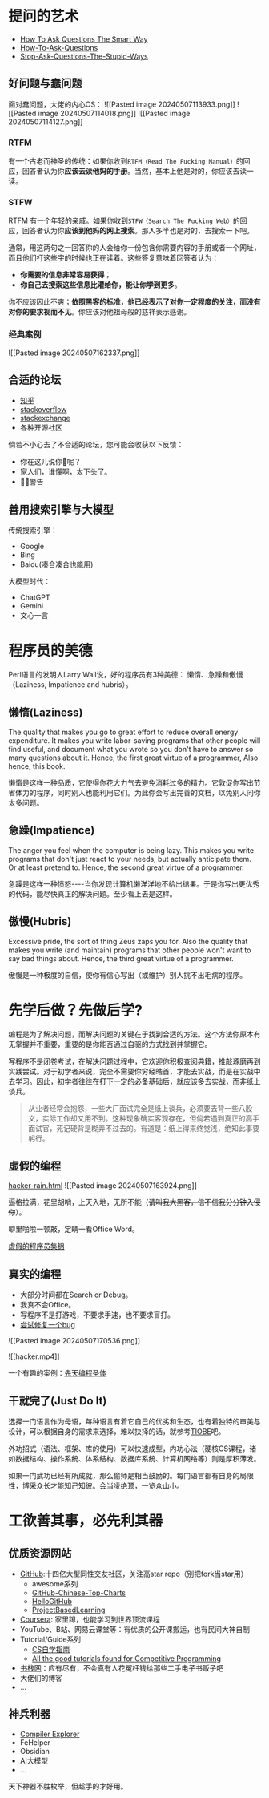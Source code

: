 # 提问的艺术

- [How To Ask Questions The Smart Way](https://github.com/ryanhanwu/How-To-Ask-Questions-The-Smart-Way/blob/main/README-zh_CN.md)
- [How-To-Ask-Questions](https://github.com/betaseeker/How-To-Ask-Questions)
- [Stop-Ask-Questions-The-Stupid-Ways](https://github.com/tangx/Stop-Ask-Questions-The-Stupid-Ways)

## 好问题与蠢问题

面对蠢问题，大佬的内心OS：
![[Pasted image 20240507113933.png]]
![[Pasted image 20240507114018.png]]
![[Pasted image 20240507114127.png]]

### RTFM

有一个古老而神圣的传统：如果你收到`RTFM（Read The Fucking Manual）`的回应，回答者认为你**应该去读他妈的手册**。当然，基本上他是对的，你应该去读一读。

### STFW

RTFM 有一个年轻的亲戚。如果你收到`STFW（Search The Fucking Web）`的回应，回答者认为你**应该到他妈的网上搜索**。那人多半也是对的，去搜索一下吧。

通常，用这两句之一回答你的人会给你一份包含你需要内容的手册或者一个网址，而且他们打这些字的时候也正在读着。这些答复意味着回答者认为：

- **你需要的信息非常容易获得**；
- **你自己去搜索这些信息比灌给你，能让你学到更多**。

你不应该因此不爽；**依照黑客的标准，他已经表示了对你一定程度的关注，而没有对你的要求视而不见**。你应该对他祖母般的慈祥表示感谢。

### 经典案例

![[Pasted image 20240507162337.png]]
## 合适的论坛

- [知乎](https://www.zhihu.com/)
- [stackoverflow](https://stackoverflow.com/)
- [stackexchange](https://stackexchange.com/sites)
- 各种开源社区

倘若不小心去了不合适的论坛，您可能会收获以下反馈：
- 你在这儿说你🐴呢？
- 家人们，谁懂啊，太下头了。
- 👊🏻警告

## 善用搜索引擎与大模型

传统搜索引擎：
- Google
- Bing
- Baidu(凑合凑合也能用)

大模型时代：
- ChatGPT
- Gemini
- 文心一言

# 程序员的美德

Perl语言的发明人Larry Wall说，好的程序员有3种美德： 懒惰、急躁和傲慢（Laziness, Impatience and hubris）。

## 懒惰(Laziness)

The quality that makes you go to great effort to reduce overall energy expenditure. It makes you write labor-saving programs that other people will find useful, and document what you wrote so you don't have to answer so many questions about it. Hence, the first great virtue of a programmer, Also hence, this book.

懒惰是这样一种品质，它使得你花大力气去避免消耗过多的精力。它敦促你写出节省体力的程序，同时别人也能利用它们。为此你会写出完善的文档，以免别人问你太多问题。

## 急躁(Impatience)

The anger you feel when the computer is being lazy. This makes you write programs that don't just react to your needs, but actually anticipate them. Or at least pretend to. Hence, the second great virtue of a programmer.

急躁是这样一种愤怒----当你发现计算机懒洋洋地不给出结果。于是你写出更优秀的代码，能尽快真正的解决问题。至少看上去是这样。

## 傲慢(Hubris)

Excessive pride, the sort of thing Zeus zaps you for. Also the quality that makes you write (and maintain) programs that other people won't want to say bad things about. Hence, the third great virtue of a programmer.

傲慢是一种极度的自信，使你有信心写出（或维护）别人挑不出毛病的程序。

# 先学后做？先做后学?

编程是为了解决问题，而解决问题的关键在于找到合适的方法。这个方法你原本有无掌握并不重要，重要的是你能否通过自驱的方式找到并掌握它。

写程序不是闭卷考试，在解决问题过程中，它欢迎你积极查阅典籍，推敲琢磨再到实践尝试。对于初学者来说，完全不需要你穷经皓首，才能去实战，而是在实战中去学习。因此，初学者往往在打下一定的必备基础后，就应该多去实战，而非纸上谈兵。

> 从业者经常会抱怨，一些大厂面试完全是纸上谈兵，必须要去背一些八股文，实际工作却又用不到。这种现象确实客观存在，但倘若遇到真正的高手面试官，死记硬背是糊弄不过去的。有道是：纸上得来终觉浅，绝知此事要躬行。

## 虚假的编程

[hacker-rain.html](code/hacker-rain.html)
![[Pasted image 20240507163924.png]]

逼格拉满，花里胡哨，上天入地，无所不能（~~请叫我大黑客，信不信我分分钟入侵你~~）。

噼里啪啦一顿敲，定睛一看Office Word。

[虚假的程序员集锦](https://www.bilibili.com/video/BV1QU4y1T7RT/?buvid=XYD9079DAF2F94FB6981732B32E0820231F31&from_spmid=united.player-video-detail.drama-float.0&is_story_h5=false&mid=xByBxzaxngujdwlFJJ3vSQ%3D%3D&p=1&plat_id=114&share_from=ugc&share_medium=android&share_plat=android&share_session_id=a5d23768-d605-4a3c-a454-75218206c9b8&share_source=WEIXIN&share_tag=s_i&spmid=united.player-video-detail.0.0&timestamp=1715072552&unique_k=PiDkexs&up_id=523995133)

## 真实的编程

- 大部分时间都在Search or Debug。
- 我真不会Office。
- 写程序不是打游戏，不要求手速，也不要求盲打。
- [尝试修复一个bug](https://www.bilibili.com/video/BV1pA411b7gB/?vd_source=f2c1f61cedf73d848c8f3cc142735688)

![[Pasted image 20240507170536.png]]

![[hacker.mp4]]

一个有趣的案例：[先天编程圣体](https://www.zhihu.com/question/640637395/answer/3375222189)

## 干就完了(Just Do It)

选择一门语言作为母语，每种语言有着它自己的优劣和生态，也有着独特的审美与设计，可以根据自身的需求来选择，难以抉择的话，就参考[TIOBE](https://godbolt.org/)吧。

外功招式（语法、框架、库的使用）可以快速成型，内功心法（硬核CS课程，诸如数据结构、操作系统、体系结构、数据库系统、计算机网络等）则是厚积薄发。

如果一门武功已经有所成就，那么偷师是相当鼓励的。每门语言都有自身的局限性，博采众长才能知己知彼。会当凌绝顶，一览众山小。

# 工欲善其事，必先利其器

## 优质资源网站

- [GitHub](https://github.com/):十四亿大型同性交友社区，关注高star repo（别把fork当star用）
	- awesome系列
	- [GitHub-Chinese-Top-Charts](https://github.com/GrowingGit/GitHub-Chinese-Top-Charts)
	- [HelloGitHub](https://github.com/521xueweihan/HelloGitHub)
	- [ProjectBasedLearning](https://github.com/practical-tutorials/project-based-learning)
- [Coursera](https://www.coursera.org/): 家里蹲，也能学习到世界顶流课程
- YouTube、B站、网易云课堂等：有优质的公开课搬运，也有民间大神自制
- Tutorial/Guide系列
	- [CS自学指南](https://csdiy.wiki/)
	- [All the good tutorials found for Competitive Programming](https://codeforces.com/blog/entry/57282)
- [书栈网](https://www.bookstack.cn/)：应有尽有，不会真有人花冤枉钱给那些二手电子书贩子吧
- 大佬们的博客
- ...

## 神兵利器

- [Compiler Explorer](https://godbolt.org/)
- FeHelper
- Obsidian
- AI大模型
- ...

天下神器不胜枚举，但趁手的才好用。
